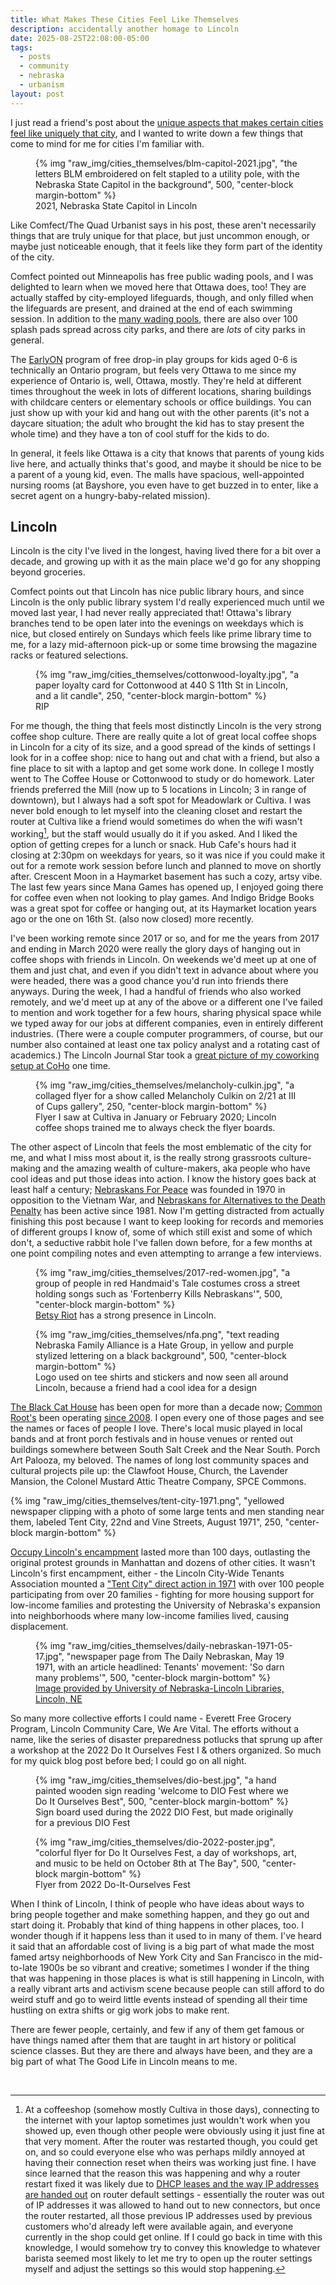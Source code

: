 ```yaml
---
title: What Makes These Cities Feel Like Themselves
description: accidentally another homage to Lincoln
date: 2025-08-25T22:08:00-05:00
tags:
  - posts
  - community
  - nebraska
  - urbanism
layout: post
---
```


I just read a friend's post about the [unique aspects that makes certain cities feel like uniquely that city](https://quadurbanist.blogspot.com/2025/08/distinctive-amenities.html), and I wanted to write down a few things that come to mind for me for cities I'm familiar with.

<figure>
{% img "raw_img/cities_themselves/blm-capitol-2021.jpg", "the letters BLM embroidered on felt stapled to a utility pole, with the Nebraska State Capitol in the background", 500, "center-block margin-bottom" %}
<figcaption>2021, Nebraska State Capitol in Lincoln</figcaption>
</figure>

Like Comfect/The Quad Urbanist says in his post, these aren't necessarily things that are truly unique for that place, but just uncommon enough, or maybe just noticeable enough, that it feels like they form part of the identity of the city.

Comfect pointed out Minneapolis has free public wading pools, and I was delighted to learn when we moved here that Ottawa does, too! They are actually staffed by city-employed lifeguards, though, and only filled when the lifeguards are present, and drained at the end of each swimming session. In addition to the [many wading pools](https://ottawa.ca/en/recreation-and-parks/swimming/outdoor-swim-and-splash), there are also over 100 splash pads spread across city parks, and there are _lots_ of city parks in general.

The [EarlyON](https://ottawa.ca/en/recreation-and-parks/swimming/outdoor-swim-and-splash) program of free drop-in play groups for kids aged 0-6 is technically an Ontario program, but feels very Ottawa to me since my experience of Ontario is, well, Ottawa, mostly. They're held at different times throughout the week in lots of different locations, sharing buildings with childcare centers or elementary schools or office buildings. You can just show up with your kid and hang out with the other parents (it's not a daycare situation; the adult who brought the kid has to stay present the whole time) and they have a ton of cool stuff for the kids to do.

In general, it feels like Ottawa is a city that knows that parents of young kids live here, and actually thinks that's good, and maybe it should be nice to be a parent of a young kid, even. The malls have spacious, well-appointed nursing rooms (at Bayshore, you even have to get buzzed in to enter, like a secret agent on a hungry-baby-related mission).

## Lincoln

Lincoln is the city I've lived in the longest, having lived there for a bit over a decade, and growing up with it as the main place we'd go for any shopping beyond groceries.

Comfect points out that Lincoln has nice public library hours, and since Lincoln is the only public library system I'd really experienced much until we moved last year, I had never really appreciated that! Ottawa's library branches tend to be open later into the evenings on weekdays which is nice, but closed entirely on Sundays which feels like prime library time to me, for a lazy mid-afternoon pick-up or some time browsing the magazine racks or featured selections.

<figure>
{% img "raw_img/cities_themselves/cottonwood-loyalty.jpg", "a paper loyalty card for Cottonwood at 440 S 11th St in Lincoln, and a lit candle", 250, "center-block margin-bottom" %}
<figcaption>RIP</figcaption>
</figure>

For me though, the thing that feels most distinctly Lincoln is the very strong coffee shop culture. There are really quite a lot of great local coffee shops in Lincoln for a city of its size, and a good spread of the kinds of settings I look for in a coffee shop: nice to hang out and chat with a friend, but also a fine place to sit with a laptop and get some work done. In college I mostly went to The Coffee House or Cottonwood to study or do homework. Later friends preferred the Mill (now up to 5 locations in Lincoln; 3 in range of downtown), but I always had a soft spot for Meadowlark or Cultiva. I was never bold enough to let myself into the cleaning closet and restart the router at Cultiva like a friend would sometimes do when the wifi wasn't working[^1], but the staff would usually do it if you asked. And I liked the option of getting crepes for a lunch or snack. Hub Cafe's hours had it closing at 2:30pm on weekdays for years, so it was nice if you could make it out for a remote work session before lunch and planned to move on shortly after. Crescent Moon in a Haymarket basement has such a cozy, artsy vibe. The last few years since Mana Games has opened up, I enjoyed going there for coffee even when not looking to play games. And Indigo Bridge Books was a great spot for coffee or hanging out, at its Haymarket location years ago or the one on 16th St. (also now closed) more recently.

I've been working remote since 2017 or so, and for me the years from 2017 and ending in March 2020 were really the glory days of hanging out in coffee shops with friends in Lincoln. On weekends we'd meet up at one of them and just chat, and even if you didn't text in advance about where you were headed, there was a good chance you'd run into friends there anyways. During the week, I had a handful of friends who also worked remotely, and we'd meet up at any of the above or a different one I've failed to mention and work together for a few hours, sharing physical space while we typed away for our jobs at different companies, even in entirely different industries. (There were a couple computer programmers, of course, but our number also contained at least one tax policy analyst and a rotating cast of academics.) The Lincoln Journal Star took a [great picture of my coworking setup at CoHo](https://web.archive.org/web/20250826140144/journalstar.com/special-section/new-directions/article_b8d403b8-6580-5032-8d53-da39086d68f8.html) one time.

<figure>
{% img "raw_img/cities_themselves/melancholy-culkin.jpg", "a collaged flyer for a show called Melancholy Culkin on 2/21 at III of Cups gallery", 250, "center-block margin-bottom" %}
<figcaption>Flyer I saw at Cultiva in January or February 2020; Lincoln coffee shops trained me to always check the flyer boards.</figcaption>
</figure>

The other aspect of Lincoln that feels the most emblematic of the city for me, and what I miss most about it, is the really strong grassroots culture-making and the amazing wealth of culture-makers, aka people who have cool ideas and put those ideas into action. I know the history goes back at least half a century; [Nebraskans For Peace](https://www.nebraskansforpeace.org/about) was founded in 1970 in opposition to the Vietnam War, and [Nebraskans for Alternatives to the Death Penalty](https://www.nadp.net/about) has been active since 1981. Now I'm getting distracted from actually finishing this post because I want to keep looking for records and memories of different groups I know of, some of which still exist and some of which don't, a seductive rabbit hole I've fallen down before, for a few months at one point compiling notes and even attempting to arrange a few interviews.

<div class="flex-row-items">
  <figure>
  {% img "raw_img/cities_themselves/2017-red-women.jpg", "a group of people in red Handmaid's Tale costumes cross a street holding songs such as 'Fortenberry Kills Nebraskans'", 500, "center-block margin-bottom" %}
  <figcaption><a href="https://betsyriot.com/">Betsy Riot</a> has a strong presence in Lincoln.</figcaption>
  </figure>

  <figure>
  {% img "raw_img/cities_themselves/nfa.png", "text reading Nebraska Family Alliance is a Hate Group, in yellow and purple stylized lettering on a black background", 500, "center-block margin-bottom" %}
  <figcaption>Logo used on tee shirts and stickers and now seen all around Lincoln, because a friend had a cool idea for a design</figcaption>
  </figure>
</div>

[The Black Cat House](https://theblackcathouse.org/) has been open for more than a decade now; [Common Root's](https://commonroot.org/) been operating [since 2008](https://www.dailynebraskan.com/culture/common-root-builds-community-trans-support-system-in-lincoln/article_d65e70b8-3ef0-11e9-9297-a7dc0d732c10.html). I open every one of those pages and see the names or faces of people I love. There's local music played in local bands and at front porch festivals and in house venues or rented out buildings somewhere between South Salt Creek and the Near South. Porch Art Palooza, my beloved. The names of long lost community spaces and cultural projects pile up: the Clawfoot House, Church, the Lavender Mansion, the Colonel Mustard Attic Theatre Company, SPCE Commons.

{% img "raw_img/cities_themselves/tent-city-1971.png", "yellowed newspaper clipping with a photo of some large tents and men standing near them, labeled Tent City, 22nd and Vine Streets, August 1971", 250, "center-block margin-bottom" %}

[Occupy Lincoln's encampment](https://www.dailynebraskan.com/news/100-days-later-occupy-lincoln-still-marches-on/article_3f9eb874-ffe0-50e7-adec-fe67ad842b46.html) lasted more than 100 days, outlasting the original protest grounds in Manhattan and dozens of other cities. It wasn't Lincoln's first encampment, either - the Lincoln City-Wide Tenants Association mounted a ["Tent City" direct action in 1971](https://nebnewspapers.unl.edu/lccn/sn96080312/1971-09-02/ed-1/seq-5/#words=City+Tent) with over 100 people participating from over 20 families - fighting for more housing support for low-income families and protesting the University of Nebraska's expansion into neighborhoods where many low-income families lived, causing displacement.

<figure>
{% img "raw_img/cities_themselves/daily-nebraskan-1971-05-17.jpg", "newspaper page from The Daily Nebraskan, May 19 1971, with an article headlined: Tenants' movement: 'So darn many problems'", 500, "center-block margin-bottom" %}
<figcaption><a href="https://nebnewspapers.unl.edu/lccn/sn96080312/1971-05-19/ed-1/seq-7/print/image_572x817_from_73,0_to_4044,5669/">Image provided by University of Nebraska-Lincoln Libraries, Lincoln, NE</a></figcaption>
</figure>

So many more collective efforts I could name - Everett Free Grocery Program, Lincoln Community Care, We Are Vital. The efforts without a name, like the series of disaster preparedness potlucks that sprung up after a workshop at the 2022 Do It Ourselves Fest I & others organized. So much for my quick blog post before bed; I could go on all night.

<div class="flex-row-items">
<figure>
{% img "raw_img/cities_themselves/dio-best.jpg", "a hand painted wooden sign reading 'welcome to DIO Fest where we Do It Ourselves Best", 500, "center-block margin-bottom" %}
<figcaption>Sign board used during the 2022 DIO Fest, but made originally for a previous DIO Fest</figcaption>
</figure>

<figure>
{% img "raw_img/cities_themselves/dio-2022-poster.jpg", "colorful flyer for Do It Ourselves Fest, a day of workshops, art, and music to be held on October 8th at The Bay", 500, "center-block margin-bottom" %}
<figcaption>Flyer from 2022 Do-It-Ourselves Fest</figcaption>
</figure>
</div>

When I think of Lincoln, I think of people who have ideas about ways to bring people together and make something happen, and they go out and start doing it. Probably that kind of thing happens in other places, too. I wonder though if it happens less than it used to in many of them. I've heard it said that an affordable cost of living is a big part of what made the most famed artsy neighborhoods of New York City and San Francisco in the mid-to-late 1900s be so vibrant and creative; sometimes I wonder if the thing that was happening in those places is what is still happening in Lincoln, with a really vibrant arts and activism scene because people can still afford to do weird stuff and go to weird little events instead of spending all their time hustling on extra shifts or gig work jobs to make rent. 

There are fewer people, certainly, and few if any of them get famous or have things named after them that are taught in art history or political science classes. But they are there and always have been, and they are a big part of what The Good Life in Lincoln means to me.

<br />

[^1]: At a coffeeshop (somehow mostly Cultiva in those days), connecting to the internet with your laptop sometimes just wouldn't work when you showed up, even though other people were obviously using it just fine at that very moment. After the router was restarted though, you could get on, and so could everyone else who was perhaps mildly annoyed at having their connection reset when theirs was working just fine. I have since learned that the reason this was happening and why a router restart fixed it was likely due to [DHCP leases and the way IP addresses are handed out](https://vaelynphi.github.io/articles/coffee-shop-problem.html) on router default settings - essentially the router was out of IP addresses it was allowed to hand out to new connectors, but once the router restarted, all those previous IP addresses used by previous customers who'd already left were available again, and everyone currently in the shop could get online. If I could go back in time with this knowledge, I would somehow try to convey this knowledge to whatever barista seemed most likely to let me try to open up the router settings myself and adjust the settings so this would stop happening.
